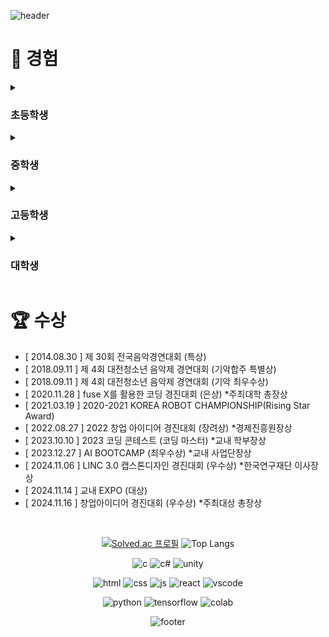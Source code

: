 <div>
  
![header](https://capsule-render.vercel.app/api?type=waving&color=0:f05650,100:553830&height=270&section=header&text=tluda's%20Github%20&fontSize=80&fontAlignY=40&desc=천재%20성장형%20올라운더%20개발자%20૮𖦹_×ა&descSize=25)

# 🦦 경험

<details>
<summary><h3>초등학생</h3></summary>
<div markdown="1">

- 태권도 1년 (1단)
- 피아노 3년 (체르니  30)

</div>
</details>

<details>
<summary><h3>중학생</h3></summary>
<div markdown="1">

- 2017 사도장학회 장학생으로 중학교 입학
- 교내 오케스트라 입단 (타악기 - 글로켄슈필)
- 학교 축제에서 오케스트라, 난타(페인트통) 무대를 펼침
- 복싱 3개월
- '수학특성화중학교' 라는 책 시리즈를 읽고 코딩에 관심을 갖게 됨
- 'Do it! 점프 투 파이썬' 이라는 책을 구매하여
<br>비교적 입문하기 좋은 언어인 python으로 독학을 시작
- 중학교를 졸업하면서 프로그래머의 꿈을 가지기 시작함
- 오케스트라 곡은 다음과 같은 3가지 곡을 연습하였음
<br>Ross Roy, The power of Korea, Fate of the gods

</div>
</details>

<details>
<summary><h3>고등학생</h3></summary>
<div markdown="1">

- 정규 코딩동아리 NEWCOLLAR에 가입
<br>놀랍게도 코딩동아리가 2개였기 때문에 인원이 분산되었고
<br>타동아리가 인기가 더 좋았어서 우리 동아리 신입생은 나를 포함하여 3명이었음
<br>그때 당시 동아리 부장님(지금도 연락하는 형) - github(link 예정)
- 선배를 통해 프로그래머스라는 사이트를 알게됨
<br>강의를 보고 여러문제들을 풀어보며 python 문법을 다짐
- 복싱 3개월
- [ 2020.11.21~11.27 ] 동계 SW융합 창작 캠프 *수료
<br>교육과정 : 인공지능 모델을 적용한 나만의 홈페이지 만들기
<br>해당 프로그램을 통해 html,css를 활용한 웹페이지 구성방법&AI 모델링 방법을 알게됨<br>우수학생으로 개발내용을 발표하고 AI 로봇큐브를 증정받음
<br>template(link 예정)
- 2학년이 되면서 정규 코딩동아리 NEWCOLLAR의 부장자리를 이어받음
- 앱인벤터로 '공 튀기기 게임' 카피 코딩해보고 게임방식을 개선해보며 추가기능을 넣어봄
- python의 tkinter모듈로 GUI 형태의 '업다운 게임'을 구현했음
- 웹페이지에 대한 관심을 갖게 되어 제대로된 웹페이지를 하나 만들어봄(템플릿 활용)
<br>OtterCompany(link 예정)
- 삼성 주니어 SW 창작대회 예선 탈락
- 영남이공대 산업현장 탐방 및 직무 멘토링 프로그램
<br>- [ 2021.08.18 ~ 08.19 ] IoT SW 개발자 체험 *수료
<br>아두이노 키트와 엔트리 관련 수업
<br>- [ 2021.08.23 ~ 08.25 ] 정보보호 전문가 - 화이트해커 *수료
<br>해킹 이론, 실습은 주로 SQL Injection 관련 수업 *WebGoat 활용
<br>문제풀듯이 해서 제일 재밌었음 + 이후 해킹방어대회 CTF에 참여하고
<br>3문제인가 풀고 수상못했음, 4문제부터 수상권 이었던 것으로 기억
<br>- [ 2021.08.30 ~ 08.31 ] AI SW개발자 체험 *수료
<br>K-means, K-NN 인공지능 학습관련 수업
- NYPC 2021 예선 탈락
- MMA 3개월
- 정보올림피아드 예선 탈락
- 창업 특강에서 팀을 이뤄  아이디어 기획과 사업계획서를 작성하고 발표하며 1등을 차지함, 학교대표로 창업경진대회 참여
- 작성중...(고2~고3 이야기 아직 다작성하지 못했음)

</div>
</details>

<details>
<summary><h3>대학생</h3></summary>
<div markdown="1">

- 작성중...(대학교 이야기 아직 작성시작 못함)

</div>
</details>

# 🏆 수상
- [ 2014.08.30 ] 제 30회 전국음악경연대회 (특상)
- [ 2018.09.11 ] 제 4회 대전청소년 음악제 경연대회 (기악합주 특별상)
- [ 2018.09.11 ] 제 4회 대전청소년 음악제 경연대회 (기악 최우수상)
- [ 2020.11.28 ] fuse X를 활용한 코딩 경진대회 (은상) *주최대학 총장상
- [ 2021.03.19 ] 2020-2021 KOREA ROBOT CHAMPIONSHIP(Rising Star Award) 
- [ 2022.08.27 ] 2022 창업 아이디어 경진대회 (장려상) *경제진흥원장상
- [ 2023.10.10 ] 2023 코딩 콘테스트 (코딩 마스터) *교내 학부장상
- [ 2023.12.27 ] AI BOOTCAMP (최우수상) *교내 사업단장상
- [ 2024.11.06 ] LINC 3.0 캡스톤디자인 경진대회 (우수상) *한국연구재단 이사장상
- [ 2024.11.14 ] 교내 EXPO (대상)
- [ 2024.11.16 ] 창업아이디어 경진대회 (우수상) *주최대상 총장상



<br>

<div align = "center">

  [![Solved.ac
프로필](https://mazassumnida.wtf/api/v2/generate_badge?boj=danto7632)](https://solved.ac/danto7632)
![Top Langs](https://github-readme-stats.vercel.app/api/top-langs/?username=danto7632&layout=compact)

![c](https://img.shields.io/badge/C-00599C?style=for-the-badge&logo=c&logoColor=white)
![c#](https://img.shields.io/badge/C%23-239120?style=for-the-badge&logo=c-sharp&logoColor=white)
![unity](https://img.shields.io/badge/Unity-100000?style=for-the-badge&logo=unity&logoColor=white)
<br>

![html](https://img.shields.io/badge/HTML5-E34F26?style=for-the-badge&logo=html5&logoColor=white)
![css](https://img.shields.io/badge/CSS3-1572B6?style=for-the-badge&logo=css3&logoColor=white)
![js](https://img.shields.io/badge/JavaScript-F7DF1E?style=for-the-badge&logo=JavaScript&logoColor=white)
![react](https://img.shields.io/badge/React-20232A?style=for-the-badge&logo=react&logoColor=61DAFB)
![vscode](https://img.shields.io/badge/Visual_Studio_Code-0078D4?style=for-the-badge&logo=visual%20studio%20code&logoColor=white)
<br>

![python](https://img.shields.io/badge/Python-3776AB?style=for-the-badge&logo=python&logoColor=white)
![tensorflow](https://img.shields.io/badge/TensorFlow-FF6F00?style=for-the-badge&logo=tensorflow&logoColor=white)
![colab](https://img.shields.io/badge/Colab-F9AB00?style=for-the-badge&logo=googlecolab&color=525252)

![footer](https://capsule-render.vercel.app/api?type=waving&&color=0:553830,100:f05650&height=130&section=footer&fontSize=90)
</div>

<!--[![Readme Card](https://github-readme-stats.vercel.app/api/pin/?username=danto7632&theme=solarized-light&repo=github-readme-stat)](https://github.com/anuraghazra/github-readme-stats)--!>


<!--
**Danto7632/Danto7632** is a ✨ _special_ ✨ repository because its `README.md` (this file) appears on your GitHub profile.
//
Here are some ideas to get you started:

- 🔭 I’m currently working on ...
- 🌱 I’m currently learning ...
- 👯 I’m looking to collaborate on ...
- 🤔 I’m looking for help with ...
- 💬 Ask me about ...
- 📫 How to reach me: ...
- 😄 Pronouns: ...
- ⚡ Fun fact: ...
-->
